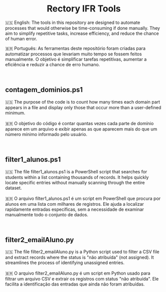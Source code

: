 <h1 align="center"> Rectory IFR Tools </h1>

🇺🇸 English:
The tools in this repository are designed to automate processes that would otherwise be time-consuming if done manually. They aim to simplify repetitive tasks, increase efficiency, and reduce the chance of human error.

🇧🇷 Português:
As ferramentas deste repositório foram criadas para automatizar processos que levariam muito tempo se fossem feitos manualmente. O objetivo é simplificar tarefas repetitivas, aumentar a eficiência e reduzir a chance de erro humano.

<br>

<h2> contagem_dominios.ps1 </h2>
  
🇺🇸 The purpose of the code is to count how many times each domain part appears in a file and display only those that occur more than a user-defined minimum.<br><br>
🇧🇷 O objetivo do código é contar quantas vezes cada parte de domínio aparece em um arquivo e exibir apenas as que aparecem mais do que um número mínimo informado pelo usuário.

<br>

<h2> filter1_alunos.ps1 </h2>
  
🇺🇸 The file filter1_alunos.ps1 is a PowerShell script that searches for students within a list containing thousands of records. It helps quickly locate specific entries without manually scanning through the entire dataset.<br><br>
🇧🇷 O arquivo filter1_alunos.ps1 é um script em PowerShell que procura por alunos em uma lista com milhares de registros. Ele ajuda a localizar rapidamente entradas específicas, sem a necessidade de examinar manualmente todo o conjunto de dados.

<br>

<h2> filter2_emailAluno.py </h2>
🇺🇸 The file filter2_emailAluno.py is a Python script used to filter a CSV file and extract records where the status is "não atribuída" (not assigned). It streamlines the process of identifying unassigned entries. <br><br>
🇧🇷 O arquivo filter2_emailAluno.py é um script em Python usado para filtrar um arquivo CSV e extrair os registros com status "não atribuída". Ele facilita a identificação das entradas que ainda não foram atribuídas.
